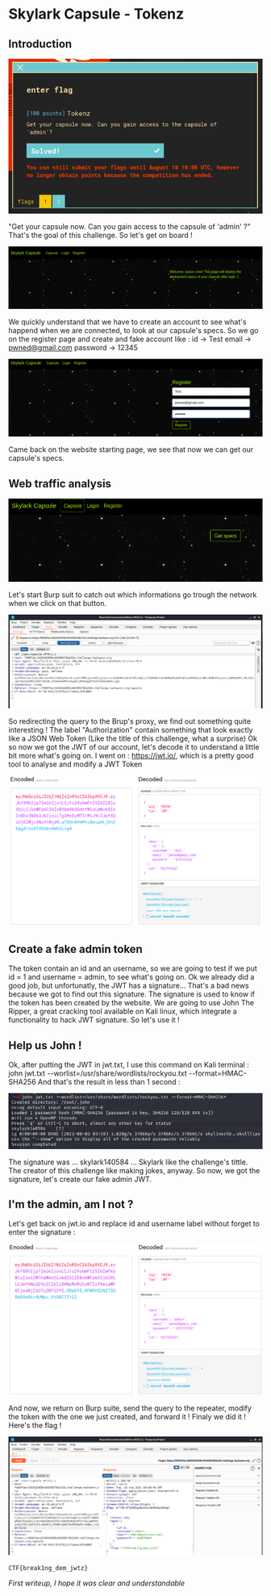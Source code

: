 # Skylark Capsule - Tokenz

## Introduction

![Challenge description](Description_challenge.PNG)

"Get your capsule now. Can you gain access to the capsule of 'admin' ?" That's the goal of this challenge. So let's get on board !

![Website starting page](Acceuil_du_site.PNG)

We quickly understand that we have to create an account to see what's happend when we are connected, to look at our capsule's specs. 
So we go on the register page and create and fake account like : id -> Test email -> pwned@gmail.com password -> 12345

![Account Creation](Register.PNG)

Came back on the website starting page, we see that now we can get our capsule's specs. 

## Web traffic analysis

![Get specs](Get_Specs.PNG)

Let's start Burp suit to catch out which informations go trough the network when we click on that button.

![Burp catch](Burp.PNG)

So redirecting the query to the Brup's proxy, we find out something quite interesting ! 
The label "Authorization" contain something that look exactly like a JSON Web Token (Like the title of this challenge, what a surprise)
Ok so now we got the JWT of our account, let's decode it to understand a little bit more what's going on. 
I went on : https://jwt.io/, which is a pretty good tool to analyse and modify a JWT Token 

![Account token](Account_token.PNG)

## Create a fake admin token

The token contain an id and an username, so we are going to test if we put id = 1 and username = admin, to see what's going on.
Ok we already did a good job, but unfortunatly, the JWT has a signature... That's a bad news because we got to find out this signature.
The signature is used to know if the token has been created by the website.
We are going to use John The Ripper, a great cracking tool available on Kali linux, which integrate a functionality to hack JWT signature.
So let's use it !

## Help us John !

Ok, after putting the JWT in jwt.txt, I use this command on Kali terminal : john jwt.txt --worlist=/usr/share/wordlists/rockyou.txt --format=HMAC-SHA256
And that's the result in less than 1 second :

![John result](John_signature.PNG)

The signature was ... skylark140584 ... Skylark like the challenge's tittle. The creator of this challenge like making jokes, anyway. 
So now, we got the signature, let's create our fake admin JWT.

## I'm the admin, am I not ?

Let's get back on jwt.io and replace id and username label without forget to enter the signature :

![Admin token creation](Admin_jwt.PNG)

And now, we return on Burp suite, send the query to the repeater, modify the token with the one we just created, and forward it ! 
Finaly we did it ! Here's the flag !

![Burp flag](Burp_flag.PNG)

```
CTF{break1ng_dem_jwtz}
```

*First writeup, I hope it was clear and understandable*


